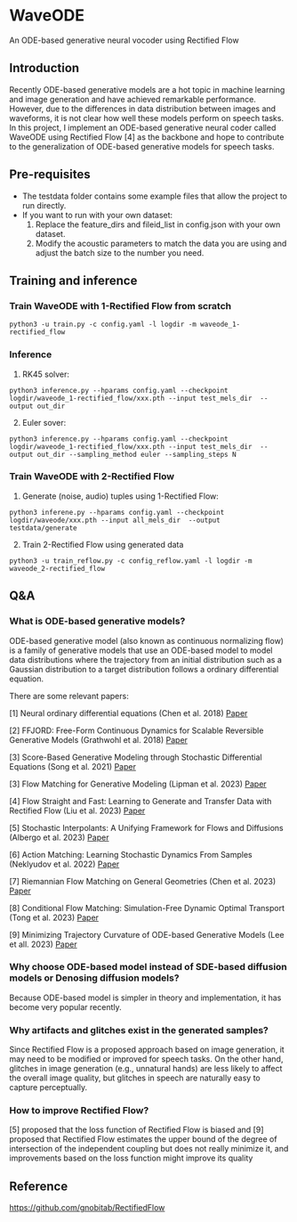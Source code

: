 # WaveODE
An ODE-based generative neural vocoder using Rectified Flow

## Introduction
Recently ODE-based generative models are a hot topic in machine learning and image generation and have achieved remarkable performance. However, due to the differences in data distribution between images and waveforms, it is not clear how well these models perform on speech tasks. In this project, I implement an ODE-based generative neural coder called WaveODE using Rectified Flow [4] as the backbone and hope to contribute to the generalization of ODE-based generative models for speech tasks.

## Pre-requisites
* The testdata folder contains some example files that allow the project to run directly.
* If you want to run with your own dataset:
  1. Replace the feature_dirs and fileid_list in config.json with your own dataset.
  2. Modify the acoustic parameters to match the data you are using and adjust the batch size to the number you need.

## Training and inference

### Train WaveODE with 1-Rectified Flow from scratch
```
python3 -u train.py -c config.yaml -l logdir -m waveode_1-rectified_flow
```

### Inference
1. RK45 solver: 
```
python3 inference.py --hparams config.yaml --checkpoint logdir/waveode_1-rectified_flow/xxx.pth --input test_mels_dir  --output out_dir
```
2. Euler sover: 
```
python3 inference.py --hparams config.yaml --checkpoint logdir/waveode_1-rectified_flow/xxx.pth --input test_mels_dir  --output out_dir --sampling_method euler --sampling_steps N
```

### Train WaveODE with 2-Rectified Flow
1. Generate (noise, audio) tuples using 1-Rectified Flow: 
```
python3 inferene.py --hparams config.yaml --checkpoint logdir/waveode/xxx.pth --input all_mels_dir  --output testdata/generate
```
2. Train 2-Rectified Flow using generated data
```
python3 -u train_reflow.py -c config_reflow.yaml -l logdir -m waveode_2-rectified_flow
```

## Q&A

### What is ODE-based generative models?

ODE-based generative model (also known as continuous normalizing flow) is a family of generative models that use an ODE-based model to model data distributions where the trajectory from an initial distribution such as a Gaussian distribution to a target distribution follows a ordinary differential equation. 

There are some relevant papers:

[1] Neural ordinary differential equations (Chen et al. 2018) [Paper](https://arxiv.org/abs/1806.07366)

[2] FFJORD: Free-Form Continuous Dynamics for Scalable Reversible Generative Models (Grathwohl et al. 2018) [Paper](https://arxiv.org/abs/1810.01367)

[3] Score-Based Generative Modeling through Stochastic Differential Equations (Song et al. 2021) [Paper](https://arxiv.org/abs/2011.13456)

[3] Flow Matching for Generative Modeling (Lipman et al. 2023) [Paper](https://openreview.net/forum?id=PqvMRDCJT9t)

[4] Flow Straight and Fast: Learning to Generate and Transfer Data with Rectified Flow (Liu et al. 2023) [Paper](https://openreview.net/forum?id=XVjTT1nw5z)

[5] Stochastic Interpolants: A Unifying Framework for Flows and Diffusions (Albergo et al. 2023) [Paper](https://arxiv.org/abs/2303.08797)

[6] Action Matching: Learning Stochastic Dynamics From Samples (Neklyudov et al. 2022) [Paper](https://arxiv.org/abs/2210.06662)

[7] Riemannian Flow Matching on General Geometries (Chen et al. 2023) [Paper](https://arxiv.org/abs/2302.03660)

[8] Conditional Flow Matching: Simulation-Free Dynamic Optimal Transport (Tong et al. 2023) [Paper](https://arxiv.org/abs/2302.00482)

[9] Minimizing Trajectory Curvature of ODE-based Generative Models (Lee et all. 2023) [Paper](https://arxiv.org/abs/2301.12003)

### Why choose ODE-based model instead of SDE-based diffusion models or Denosing diffusion models?

Because ODE-based model is simpler in theory and implementation, it has become very popular recently.

### Why artifacts and glitches exist in the generated samples?
Since Rectified Flow is a proposed approach based on image generation, it may need to be modified or improved for speech tasks. On the other hand, glitches in image generation (e.g., unnatural hands) are less likely to affect the overall image quality, but glitches in speech are naturally easy to capture perceptually.

### How to improve Rectified Flow?
[5] proposed that the loss function of Rectified Flow is biased and [9] proposed that Rectified Flow estimates the upper bound of the degree of intersection of the independent coupling but does not really minimize it, and improvements based on the loss function might improve its quality

## Reference
https://github.com/gnobitab/RectifiedFlow

